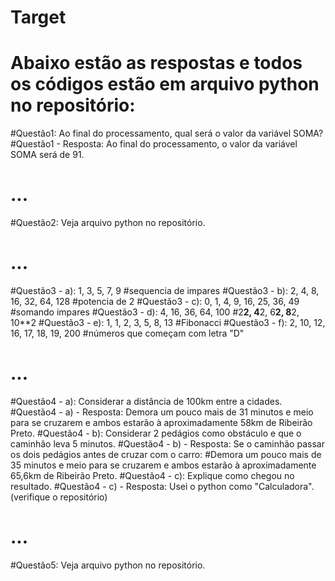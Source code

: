 # Target
# Abaixo estão as respostas e todos os códigos estão em arquivo python no repositório:
#Questão1: Ao final do processamento, qual será o valor da variável SOMA?
#Questão1 - Resposta: Ao final do processamento, o valor da variável SOMA será de 91.
# ...
#Questão2: Veja arquivo python no repositório.
# ...
#Questão3 - a): 1, 3, 5, 7, 9 #sequencia de impares
#Questão3 - b): 2, 4, 8, 16, 32, 64, 128 #potencia de 2
#Questão3 - c): 0, 1, 4, 9, 16, 25, 36, 49 #somando impares
#Questão3 - d): 4, 16, 36, 64, 100 #2**2, 4**2, 6**2, 8**2, 10**2
#Questão3 - e): 1, 1, 2, 3, 5, 8, 13 #Fibonacci
#Questão3 - f): 2, 10, 12, 16, 17, 18, 19, 200 #números que começam com letra "D"
# ...
#Questão4 - a): Considerar a distância de 100km entre a cidades.
#Questão4 - a) - Resposta: Demora um pouco mais de 31 minutos e meio para se cruzarem e ambos estarão à aproximadamente 58km de Ribeirão Preto.
#Questão4 - b): Considerar 2 pedágios como obstáculo e que o caminhão leva 5 minutos.
#Questão4 - b) - Resposta: Se o caminhão passar os dois pedágios antes de cruzar com o carro:
#Demora um pouco mais de 35 minutos e meio para se cruzarem e ambos estarão à aproximadamente 65,6km de Ribeirão Preto.
#Questão4 - c): Explique como chegou no resultado.
#Questão4 - c) - Resposta: Usei o python como "Calculadora". (verifique o repositório)
# ...
#Questão5: Veja arquivo python no repositório.
